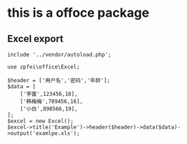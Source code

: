 # this is a offoce package

## Excel export

```
include '../vendor/autoload.php';

use zpfei\office\Excel;

$header = ['用户名','密码','年龄'];
$data = [
	['李雷',123456,18],
	['韩梅梅',789456,16],
	['小白',898566,19],
];
$excel = new Excel();
$excel->title('Example')->header($header)->data($data)->output('examlpe.xls');
```